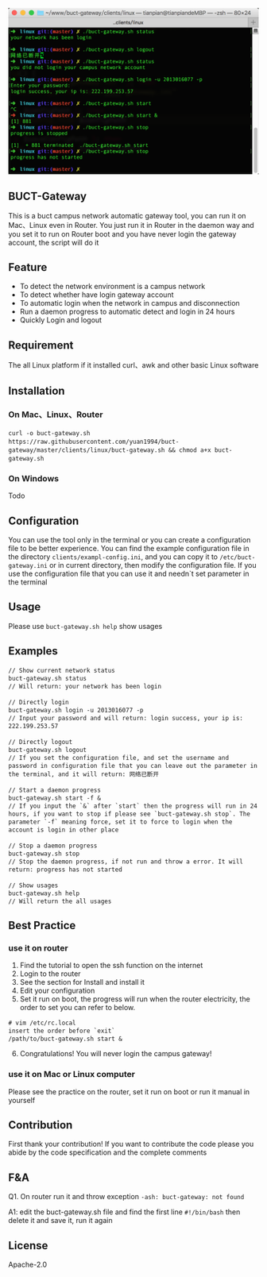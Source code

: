 ![](./clients/src/cover.png)

## BUCT-Gateway

This is a buct campus network automatic gateway tool, you can run it on Mac、Linux even in Router. You just run it in Router in the daemon way and you set it to run on Router boot and you have never login the gateway account, the script will do it


## Feature

* To detect the network environment is a campus network
* To detect whether have login gateway account
* To automatic login when the network in campus and disconnection
* Run a daemon progress to automatic detect and login in 24 hours
* Quickly Login and logout


## Requirement

The all Linux platform if it installed curl、awk and other basic Linux software


## Installation

### On Mac、Linux、Router
`curl -o buct-gateway.sh https://raw.githubusercontent.com/yuan1994/buct-gateway/master/clients/linux/buct-gateway.sh && chmod a+x buct-gateway.sh`

### On Windows

Todo

## Configuration

You can use the tool only in the terminal or you can create a configuration file to be better experience.
You can find the example configuration file in the directory `clients/exampl-config.ini`, and you can copy it to `/etc/buct-gateway.ini` or in current directory, then modify the configuration file. If you use the configuration file that you can use it and needn\`t set parameter in the terminal


## Usage

Please use `buct-gateway.sh help` show usages


## Examples

```
// Show current network status
buct-gateway.sh status
// Will return: your network has been login

// Directly login
buct-gateway.sh login -u 2013016077 -p
// Input your password and will return: login success, your ip is: 222.199.253.57

// Directly logout
buct-gateway.sh logout
// If you set the configuration file, and set the username and password in configuration file that you can leave out the parameter in the terminal, and it will return: 网络已断开

// Start a daemon progress
buct-gateway.sh start -f &
// If you input the `&` after `start` then the progress will run in 24 hours, if you want to stop if please see `buct-gateway.sh stop`. The parameter `-f` meaning force, set it to force to login when the account is login in other place

// Stop a daemon progress
buct-gateway.sh stop
// Stop the daemon progress, if not run and throw a error. It will return: progress has not started

// Show usages
buct-gateway.sh help
// Will return the all usages
```


## Best Practice

### use it on router

1. Find the tutorial to open the ssh function on the internet
2. Login to the router
3. See the section for Install and install it
4. Edit your configuration
5. Set it run on boot, the progress will run when the router electricity, the order to set you can refer to below.
```
# vim /etc/rc.local
insert the order before `exit`
/path/to/buct-gateway.sh start &
```
6. Congratulations! You will never login the campus gateway!

### use it on Mac or Linux computer

Please see the practice on the router, set it run on boot or run it manual in yourself


## Contribution

First thank your contribution! If you want to contribute the code please you abide by the code specification and the complete comments


## F&A

Q1. On router run it and throw exception `-ash: buct-gateway: not found`

A1: edit the buct-gateway.sh file and find the first line `#!/bin/bash` then delete it and save it, run it again


## License

Apache-2.0

